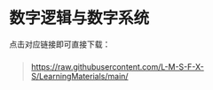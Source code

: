 # 数字逻辑与数字系统

点击对应链接即可直接下载：

### 

>  https://raw.githubusercontent.com/L-M-S-F-X-S/LearningMaterials/main/